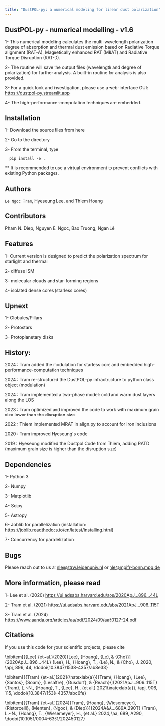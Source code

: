 ```yaml
---
title: "DustPOL-py: a numerical modeling for linear dust polarization"
---
```


## DustPOL-py - numerical modelling - v1.6
1- This numerical modelling calculates the multi-wavelength polarization degree of absorption and thermal dust emission 
based on Radiative Torque alignment (RAT-A), Magnetically enhanced RAT (MRAT) and Radiative Torque Disruption (RAT-D).

2- The routine will save the output files (wavelength and degree of polarization) for further analysis. A built-in routine for analysis is also provided.

3- For a quick look and investigation, please use a web-interface GUI: <https://dustpol-py.streamlit.app>

4- The high-performance-computation techniques are embedded.

## Installation

1- Download the source files from here

2- Go to the directory

3- From the terminal, type
 
      pip install -e .

** It is recommended to use a virtual environment to prevent conflicts with existing Python packages.

## Authors
```Le Ngoc Tram```, Hyeseung Lee, and Thiem Hoang

## Contributors
Pham N. Diep, Nguyen B. Ngoc, Bao Truong, Ngan Lê

## Features
1- Current version is designed to predict the polarization spectrum for starlight and thermal

2- diffuse ISM 

3- molecular clouds and star-forming regions

4- isolated dense cores (starless cores)

## Upnext
1- Globules/Pillars

2- Protostars

3- Protoplanetary disks

## History:
2024   : Tram added the modulation for starless core and embedded high-performance-computation techniques

2024   : Tram re-structured the DustPOL-py infractructure to python class object (modulation)

2024   : Tram implemented a two-phase model: cold and warm dust layers along the LOS

2023   : Tram optimized and improved the code to work with maximum grain size lower than the disruption size

2022   : Thiem implemented MRAT in align.py to account for iron inclusions

2020   : Tram improved Hyeseung's code

2019   : Hyeseung modified the Dustpol Code from Thiem, adding RATD (maximum grain size is higher than the disruption size)

## Dependencies

1- Python 3

2- Numpy

3- Matplotlib

4- Scipy

5- Astropy

6- Joblib for parallelization (installation: https://joblib.readthedocs.io/en/latest/installing.html)

7- Concurrency for parallelization

## Bugs
Please reach out to us at <nle@strw.leidenuniv.nl> or <nle@mpifr-bonn.mpg.de>

## More information, please read

1- Lee et al. (2020) <https://ui.adsabs.harvard.edu/abs/2020ApJ...896...44L>

2- Tram et al. (2021) <https://ui.adsabs.harvard.edu/abs/2021ApJ...906..115T>

3- Tram et al. (2024) <https://www.aanda.org/articles/aa/pdf/2024/09/aa50127-24.pdf>

## Citations
If you use this code for your scientific projects, please cite

\bibitem[{{Lee} {et~al.}(2020){Lee}, {Hoang}, {Le}, \& {Cho}}]{2020ApJ...896...44L}
{Lee}, H., {Hoang}, T., {Le}, N., \& {Cho}, J. 2020, \apj, 896, 44,
  \dodoi{10.3847/1538-4357/ab8e33}

\bibitem[{{Tram} {et~al.}(2021{\natexlab{a}}){Tram}, {Hoang}, {Lee}, {Santos}, {Soam}, {Lesaffre}, {Gusdorf}, \& {Reach}}]{2021ApJ...906..115T}
{Tram}, L.~N., {Hoang}, T., {Lee}, H., {et al.} 2021{\natexlab{a}}, \apj, 906,
  115, \dodoi{10.3847/1538-4357/abc6fe}
  
\bibitem[{{Tram} {et~al.}(2024){Tram}, {Hoang}, {Wiesemeyer}, {Ristorcelli}, {Menten}, {Ngoc}, \& {Diep}}]{2024A&A...689A.290T}
{Tram}, L.~N., {Hoang}, T., {Wiesemeyer}, H., {et al.} 2024, \aa, 689, A290, \dodoi{10.1051/0004-6361/202450127}

